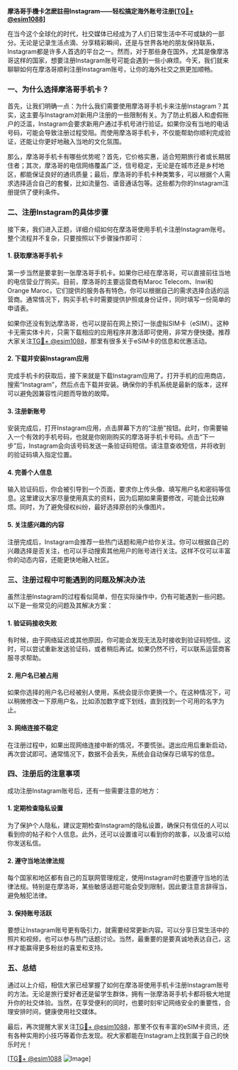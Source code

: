 **摩洛哥手機卡怎麽註冊Instagram——轻松搞定海外账号注册[[TG💪+ @esim1088](https://t.me/s/esim1088)]**

在当今这个全球化的时代，社交媒体已经成为了人们日常生活中不可或缺的一部分。无论是记录生活点滴、分享精彩瞬间，还是与世界各地的朋友保持联系，Instagram都是许多人首选的平台之一。然而，对于那些身在国外，尤其是像摩洛哥这样的国家，想要注册Instagram账号可能会遇到一些小麻烦。今天，我们就来聊聊如何在摩洛哥顺利注册Instagram账号，让你的海外社交之旅更加顺畅。

### **一、为什么选择摩洛哥手机卡？**

首先，让我们明确一点：为什么我们需要使用摩洛哥手机卡来注册Instagram？其实，这主要与Instagram对新用户注册的一些限制有关。为了防止机器人和虚假账户的泛滥，Instagram会要求新用户通过手机号进行验证。如果你没有当地的电话号码，可能会导致注册过程受阻。而使用摩洛哥手机卡，不仅能帮助你顺利完成验证，还能让你更好地融入当地的文化氛围。

那么，摩洛哥手机卡有哪些优势呢？首先，它价格实惠，适合短期旅行者或长期居住者；其次，摩洛哥的电信网络覆盖广泛，信号稳定，无论是在城市还是乡村地区，都能保证良好的通讯质量；最后，摩洛哥的手机卡种类繁多，可以根据个人需求选择适合自己的套餐，比如流量包、语音通话包等。这些都为你的Instagram注册提供了便利条件。

### **二、注册Instagram的具体步骤**

接下来，我们进入正题，详细介绍如何在摩洛哥使用手机卡注册Instagram账号。整个流程并不复杂，只要按照以下步骤操作即可：

#### **1. 获取摩洛哥手机卡**

第一步当然是要拿到一张摩洛哥手机卡。如果你已经在摩洛哥，可以直接前往当地的电信营业厅购买。目前，摩洛哥的主要运营商有Maroc Telecom、Inwi和Orange Maroc，它们提供的服务各有特色，你可以根据自己的需求选择合适的运营商。通常情况下，购买手机卡时需要提供护照或身份证件，同时填写一份简单的申请表。

如果你还没有到达摩洛哥，也可以提前在网上预订一张虚拟SIM卡（eSIM）。这种卡无需实体卡片，只需下载相应的应用程序并激活即可使用，非常方便快捷。推荐大家关注[TG💪+ @esim1088](https://t.me/s/esim1088)，那里有很多关于eSIM卡的信息和优惠活动。

#### **2. 下载并安装Instagram应用**

完成手机卡的获取后，接下来就是下载Instagram应用了。打开手机的应用商店，搜索“Instagram”，然后点击下载并安装。确保你的手机系统是最新的版本，这样可以避免因兼容性问题而导致的故障。

#### **3. 注册新账号**

安装完成后，打开Instagram应用，点击屏幕下方的“注册”按钮。此时，你需要输入一个有效的手机号码，也就是你刚刚购买的摩洛哥手机卡号码。点击“下一步”后，Instagram会向该号码发送一条验证码短信。请注意查收短信，并将收到的验证码填入指定位置。

#### **4. 完善个人信息**

输入验证码后，你会被引导到一个页面，要求你上传头像、填写用户名和密码等信息。这里建议大家尽量使用真实的资料，因为后期如果需要修改，可能会比较麻烦。同时，为了避免侵权纠纷，最好选择原创的头像图片。

#### **5. 关注感兴趣的内容**

注册完成后，Instagram会推荐一些热门话题和用户给你关注。你可以根据自己的兴趣选择是否关注，也可以手动搜索其他用户的账号进行关注。这样不仅可以丰富你的动态内容，还能更快地融入社区。

### **三、注册过程中可能遇到的问题及解决办法**

虽然注册Instagram的过程看似简单，但在实际操作中，仍有可能遇到一些问题。以下是一些常见的问题及其解决方案：

#### **1. 验证码接收失败**

有时候，由于网络延迟或其他原因，你可能会发现无法及时接收到验证码短信。这时，可以尝试重新发送验证码，或者稍后再试。如果仍然不行，可以联系运营商客服寻求帮助。

#### **2. 用户名已被占用**

如果你选择的用户名已经被别人使用，系统会提示你更换一个。在这种情况下，可以稍微修改一下原用户名，比如添加数字或下划线，直到找到一个可用的名字为止。

#### **3. 网络连接不稳定**

在注册过程中，如果出现网络连接中断的情况，不要慌张。退出应用后重新启动，再次尝试即可。通常情况下，数据不会丢失，系统会自动保存已填写的信息。

### **四、注册后的注意事项**

成功注册Instagram账号后，还有一些需要注意的地方：

#### **1. 定期检查隐私设置**

为了保护个人隐私，建议定期检查Instagram的隐私设置，确保只有信任的人可以看到你的帖子和个人信息。此外，还可以设置谁可以看到你的故事，以及谁可以给你发送私信。

#### **2. 遵守当地法律法规**

每个国家和地区都有自己的互联网管理规定，使用Instagram时也要遵守当地的法律法规。特别是在摩洛哥，某些敏感话题可能会受到限制，因此要注意言辞得当，避免触犯法律。

#### **3. 保持账号活跃**

要想让Instagram账号更有吸引力，就需要经常更新内容。可以分享日常生活中的照片和视频，也可以参与热门话题讨论。当然，最重要的是要真诚地表达自己，这样才能赢得更多粉丝的喜爱和支持。

### **五、总结**

通过以上介绍，相信大家已经掌握了如何在摩洛哥使用手机卡注册Instagram账号的方法。无论是旅行爱好者还是留学生群体，拥有一张摩洛哥手机卡都将极大地提升你的社交体验。当然，在享受便利的同时，也要时刻牢记网络安全的重要性，合理安排时间，健康使用社交媒体。

最后，再次提醒大家关注[TG💪+ @esim1088](https://t.me/s/esim1088)，那里不仅有丰富的eSIM卡资讯，还有各种实用的小技巧等着你去发现。祝大家都能在Instagram上找到属于自己的快乐时光！

[[TG💪+ @esim1088](https://t.me/s/esim1088) ![Image](https://i.postimg.cc/4NQfJmqS/Snipaste-2025-05-13-00-14-12.png)]